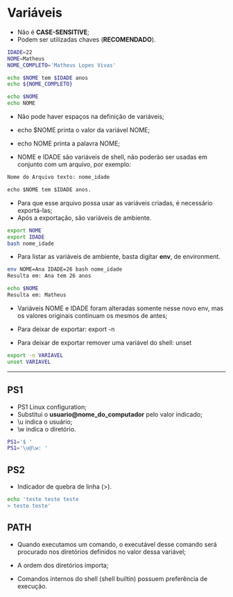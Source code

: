 # Variáveis

- Não é <strong>CASE-SENSITIVE</strong>;
- Podem ser utilizadas chaves (<strong>RECOMENDADO</strong>).

```bash
IDADE=22
NOME=Matheus
NOME_COMPLETO='Matheus Lopes Vivas'

echo $NOME tem $IDADE anos
echo ${NOME_COMPLETO}

echo $NOME
echo NOME
```

- Não pode haver espaços na definição de variáveis;

- echo $NOME printa o valor da variável NOME;
- echo NOME printa a palavra NOME;

- NOME e IDADE são variáveis de shell, não poderão ser usadas em conjunto com um arquivo, por exemplo:

```txt
Nome do Arquivo texto: nome_idade

echo $NOME tem $IDADE anos.
```

- Para que esse arquivo possa usar as variáveis criadas, é necessário exportá-las;
- Após a exportação, são variáveis de ambiente.

```bash
export NOME
export IDADE
bash nome_idade
```

- Para listar as variáveis de ambiente, basta digitar <strong>env</strong>, de environment.

```bash
env NOME=Ana IDADE=26 bash nome_idade
Resulta em: Ana tem 26 anos

echo $NOME
Resulta em: Matheus
```

- Variáveis NOME e IDADE foram alteradas somente nesse novo env, mas os valores originais continuam os mesmos de antes;

- Para deixar de exportar: export -n
- Para deixar de exportar remover uma variável do shell: unset

```bash
export -n VARIAVEL
unset VARIAVEL
```

______________

## PS1

- PS1 Linux configuration;
- Substitui o <strong>usuario@nome_do_computador</strong> pelo valor indicado;
- \u indica o usuário;
- \w indica o diretório.

```bash
PS1='$ '
PS1='\u@\w: '
```

## PS2

- Indicador de quebra de linha (>).

```bash
echo 'teste teste teste
> teste teste'
```

## PATH

- Quando executamos um comando, o executável desse comando será procurado nos diretórios definidos no valor dessa variável;

- A ordem dos diretórios importa;

- Comandos internos do shell (shell builtin) possuem preferência de execução.